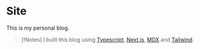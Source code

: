 # Site
This is my personal blog.

>[!Notes]
> I built this blog using [Typescript](https://www.typescriptlang.org/), [Next.js](https://nextjs.org/learn), [MDX](https://nextjs.org/docs/pages/building-your-application/configuring/mdx) and [Tailwind](https://tailwindcss.com/).